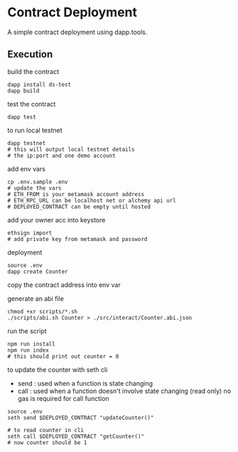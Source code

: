 # Contract Deployment 
A simple contract deployment using dapp.tools.

## Execution
build the contract
```
dapp install ds-test
dapp build
```

test the contract
```
dapp test
```

to run local testnet
```
dapp testnet
# this will output local testnet details
# the ip:port and one demo account
```

add env vars
```
cp .env.sample .env
# update the vars
# ETH_FROM is your metamask account address
# ETH_RPC_URL can be localhost net or alchemy api url
# DEPLOYED_CONTRACT can be empty until hosted
```

add your owner acc into keystore
```
ethsign import
# add private key from metamask and password
```

deployment
```
source .env
dapp create Counter
```

copy the contract address into env var

generate an abi file 
```
chmod +xr scripts/*.sh
./scripts/abi.sh Counter > ./src/interact/Counter.abi.json
```

run the script 
```
npm run install
npm run index
# this should print out counter = 0
```

to update the counter with seth cli
- send : used when a function is state changing
- call : used when a function doesn't involve state changing (read only)
         no gas is required for call function
```
source .env
seth send $DEPLOYED_CONTRACT "updateCounter()"

# to read counter in cli
seth call $DEPLOYED_CONTRACT "getCounter()"
# now counter should be 1
```

